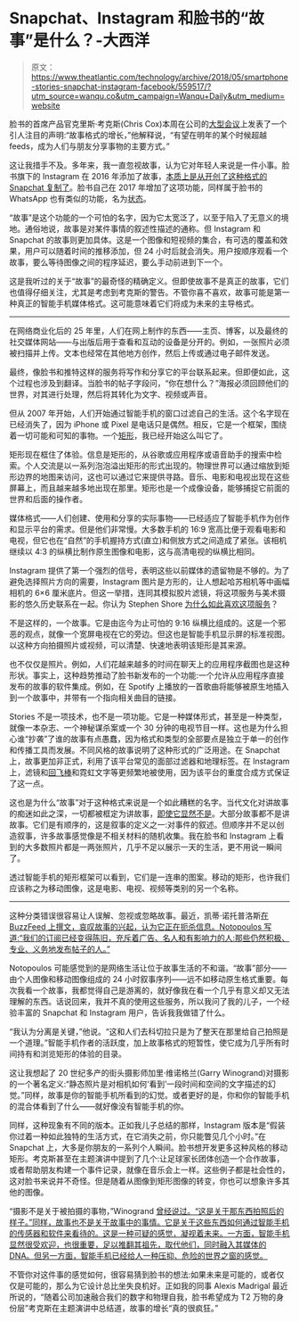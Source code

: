 # Snapchat、Instagram 和脸书的“故事”是什么？-大西洋

> 原文：<https://www.theatlantic.com/technology/archive/2018/05/smartphone-stories-snapchat-instagram-facebook/559517/?utm_source=wanqu.co&utm_campaign=Wanqu+Daily&utm_medium=website>



脸书的首席产品官克里斯·考克斯(Chris Cox)本周在公司的[大型会议](https://www.theatlantic.com/technology/archive/2018/05/how-facebook-became-the-tech-company-people-love-to-hate/559418/)上发表了一个引人注目的声明:“故事格式的增长，”他解释说，“有望在明年的某个时候超越 feeds，成为人们与朋友分享事物的主要方式。”

这让我措手不及。多年来，我一直忽视故事，认为它对年轻人来说是一件小事。脸书旗下的 Instagram 在 2016 年添加了故事，[本质上是从开创了这种格式的 Snapchat 复制了](https://www.theatlantic.com/technology/archive/2016/08/cameras-with-constraints/494291/)。脸书自己在 2017 年增加了这项功能，同样属于脸书的 WhatsApp 也有类似的功能，名为[状态](https://techcrunch.com/2018/05/01/whatsapp-stories/)。

“故事”是这个功能的一个可怕的名字，因为它太宽泛了，以至于陷入了无意义的境地。通俗地说，故事是对某件事情的叙述性描述的通称。但 Instagram 和 Snapchat 的故事则更加具体。这是一个图像和短视频的集合，有可选的覆盖和效果，用户可以随着时间的推移添加，但 24 小时后就会消失。用户按顺序观看一个故事，要么等待图像之间的程序延迟，要么手动前进到下一个。

这是我听过的关于“故事”的最奇怪的精确定义。但即使故事不是真正的故事，它们也值得仔细关注，尤其是考虑到考克斯的警告。不管你喜不喜欢，故事可能是第一种真正的智能手机媒体格式。这可能意味着它们将成为未来的主导格式。

* * *

在网络商业化后的 25 年里，人们在网上制作的东西——主页、博客，以及最终的社交媒体网站——与出版后用于查看和互动的设备是分开的。例如，一张照片必须被扫描并上传。文本也经常在其他地方创作，然后上传或通过电子邮件发送。

最终，像脸书和推特这样的服务将写作和分享它的平台联系起来。但即便如此，这个过程也涉及到翻译。当脸书的帖子字段问，“你在想什么？”海报必须回顾他们的世界，对其进行处理，然后将其转化为文字、视频或声音。

但从 2007 年开始，人们开始通过智能手机的窗口过滤自己的生活。这个名字现在已经消失了，因为 iPhone 或 Pixel 是电话只是偶然。相反，它是一个框架，围绕着一切可能和可知的事物。一个[矩形](https://www.theatlantic.com/technology/archive/2017/06/the-iphone-is-dead-long-live-the-rectangle/532017/)，我已经开始这么叫它了。

矩形现在框住了体验。信息是矩形的，从谷歌或应用程序或语音助手的搜索中检索。个人交流是以一系列泡泡溢出矩形的形式出现的。物理世界可以通过缩放到矩形边界的地图来访问，这也可以通过它来提供寻路。音乐、电影和电视出现在这些屏幕上，而且越来越多地出现在那里。矩形也是一个成像设备，能够捕捉它前面的世界和后面的操作者。

媒体格式——人们创建、使用和分享的实际事物——已经适应了智能手机作为创作和显示平台的需求。但是他们非常慢。大多数手机的 16:9 宽高比便于观看电影和电视，但它也在“自然”的手机握持方式(直立)和侧放方式之间造成了紧张。该相机继续以 4:3 的纵横比制作原生图像和电影，这与高清电视的纵横比相同。

Instagram 提供了第一个强烈的信号，表明这些以前媒体的遗留物是不够的。为了避免选择照片方向的需要，Instagram 图片是方形的，让人想起哈苏相机等中画幅相机的 6×6 厘米底片。但这一举措，连同其模拟胶片滤镜，将这项服务与美术摄影的悠久历史联系在一起。你认为 Stephen Shore [为什么如此喜欢这项服务](https://hyperallergic.com/414167/why-are-stephen-shores-instagrams-better-than-yours/)？

不是这样的，一个故事。它是由迄今为止可怕的 9:16 纵横比组成的。这是一个邪恶的观点，就像一个宽屏电视在它的旁边。但这也是智能手机显示屏的标准视图。以这种方向拍摄照片或视频，可以清楚、快速地表明该矩形是其来源。

也不仅仅是照片。例如，人们花越来越多的时间在聊天上的应用程序截图也是这种形状。事实上，这种趋势推动了脸书新发布的一个功能:一个允许从应用程序直接发布的故事的软件集成。例如，在 Spotify 上播放的一首歌曲将能够被原生地插入到一个故事中，并带有一个指向相关曲目的链接。

Stories 不是一项技术，也不是一项功能。它是一种媒体形式，甚至是一种类型，就像一本杂志、一个神秘谋杀案或一个 30 分钟的电视节目一样。这也是为什么担心谁“抄袭”了谁的故事有点愚蠢，因为格式和类型的全部要点是独立于单一的创作和传播工具而发展。不同风格的故事说明了这种形式的广泛用途。在 Snapchat 上，故事更加非正式，利用了该平台常见的面部过滤器和地理标签。在 Instagram 上，滤镜和[回飞棒](https://www.bustle.com/articles/141967-how-to-use-boomerang-on-instagram-get-in-on-all-the-video-sharing-fun)和霓虹文字等更频繁地被使用，因为该平台的重度合成方式保证了这一点。

这也是为什么“故事”对于这种格式来说是一个如此糟糕的名字。当代文化对讲故事的痴迷如此之深，一切都被框定为讲故事，[即使它显然不是](https://vimeo.com/98368484)。大部分故事都不是讲故事。它们是有顺序的，这是叙事的定义之一:对事件的叙述。但顺序并不足以创造叙事，许多故事感觉像是不相关材料的随机收集。我在脸书和 Instagram 上看到的大多数照片都是一两张照片，几乎不足以展示一天的生活，更不用说一瞬间了。

透过智能手机的矩形框架可以看到，它们是一连串的图案。移动的矩形，也许我们应该称之为移动图像，这是电影、电视、视频等类别的另一个名称。

* * *

这种分类错误很容易让人误解、忽视或忽略故事。最近，凯蒂·诺托普洛斯[在 BuzzFeed 上撰文，哀叹故事的兴起，认为它正在扼杀信息。Notopoulos 写道:“我们的订阅已经变得陈旧，充斥着广告、名人和有影响力的人:那些仍然积极、专业、义务地发布帖子的人。”](https://www.buzzfeed.com/katienotopoulos/what-if-instagram-is-bad-now?utm_term=.jo339BldZ#.csy9BMGpK)

Notopoulos 可能感觉到的是网络生活让位于故事生活的不和谐。“故事”部分——由个人图像和移动图像组成的 24 小时叙事序列——远不如移动原生格式重要。每次我看一个故事，我都觉得自己是游离的，就好像我在看一个几乎有意义却又无法理解的东西。话说回来，我并不真的使用这些服务，所以我问了我的儿子，一个经验丰富的 Snapchat 和 Instagram 用户，告诉我我做错了什么。

“我认为分离是关键，”他说。“这和人们去科切拉只是为了整天在那里给自己拍照是一个道理。”智能手机作者的活跃度，加上故事格式的短暂性，使它成为几乎所有时间持有和浏览矩形的体验的目录。

这让我想起了 20 世纪多产的街头摄影师加里·维诺格兰(Garry Winogrand)对摄影的一个著名定义:“静态照片是对相机如何‘看到’一段时间和空间的文字描述的幻觉。”同样，故事是你的智能手机所看到的幻觉。或者更好的是，你和你的智能手机的混合体看到了什么——就好像没有智能手机的你。

同样，这种现象有不同的版本。正如我儿子总结的那样，Instagram 版本是“假装你过着一种如此独特的生活方式，在它消失之前，你只能瞥见几个小时。”在 Snapchat 上，大多是你朋友的一系列个人瞬间。脸书想开发更多这种风格的移动矩形。考克斯甚至在主题演讲中提到了几个:让足球家长团体创造一个合作故事，或者帮助朋友构建一个事件记录，就像在音乐会上一样。这些例子都是社会性的，这对脸书来说并不奇怪。但是随着从图像到矩形图像的转变，你也可以想象许多其他的图像。

“摄影不是关于被拍摄的事物，”Winogrand [曾经说过。“这是关于那东西拍照后的样子。”同样，故事也不是关于故事中的事情。它是关于这些东西如何通过智能手机的传感器和软件来看待的。这是一种可疑的感觉，凝视着未来。一方面，智能手机显然很受欢迎，也很重要，足以推翻其祖先，取代他们，同时融入其媒体的 DNA。但另一方面，智能手机已经给人一种压抑、危险的世界之窗的感觉。](https://journals.openedition.org/transatlantica/7084)

不管你对这件事的感觉如何，很容易猜到脸书的想法:如果未来是可能的，或者仅仅是可能的，那么为它设计总比坐失良机好。正如我的同事 Alexis Madrigal 最近所说的，“随着公司加速融合我们的数字和物理自我，脸书希望成为 T2 万物的身份层”考克斯在主题演讲中总结道，故事的增长“真的很疯狂。”

